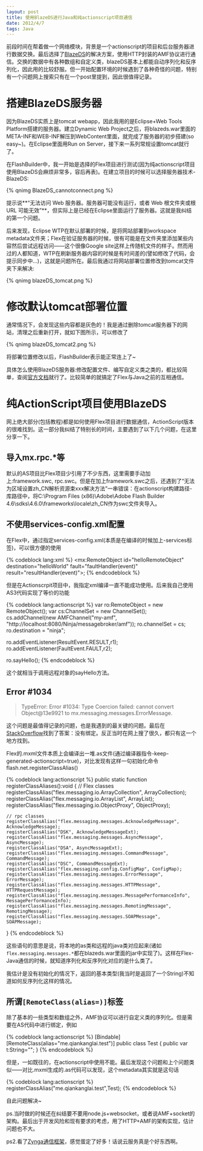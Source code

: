 ```yaml
---
layout: post
title: 使用BlazeDS进行Java和纯actionscript项目通信
date: 2012/4/7
tags: Java
---
```


前段时间在帮着做一个网络模块，背景是一个actionscript的项目和后台服务器进行数据交换。最后选择了[BlazeDS](http://opensource.adobe.com/wiki/display/blazeds/BlazeDS)的解决方案，使用HTTP封装的AMF协议进行通信。交换的数据中有各种数组和自定义类，blazeDS基本上都能自动序列化和反序列化，因此用的比较舒服。但一开始配置环境的时候遇到了各种奇怪的问题，特别有一个问题网上搜索只有在一个post里提到，因此很值得记录。

<!--more-->

# 搭建BlazeDS服务器

因为BlazeDS实质上是tomcat webapp，因此我用的是Eclipse+Web Tools Platform搭建的服务器。建立Dynamic Web Project之后，将blazeds.war里面的META-INF和WEB-INF解压到WebContent里面，就完成了服务器的初步搭建(so easy~)。在Eclipse里面用Run on Server，接下来一系列常规设置tomcat就行了。

在FlashBuilder中，我一开始是选择的Flex项目进行测试(因为纯actionscript项目使用BlazeDS会麻烦非常多，容后再表)。在建立项目的时候可以选择服务器技术-BlazeDS:

{% qnimg BlazeDS_cannotconnect.png %}

提示说**“无法访问 Web 服务器。服务器可能没有运行，或者 Web 根文件夹或根 URL 可能无效”**，但实际上是已经在Eclipse里面运行了服务器。这就是我纠结的第一个问题。

后来发现，Eclipse WTP在默认部署的时候，是将网站部署到workspace metadata文件夹；Flex在验证服务器的时候，很有可能是在文件夹里添加某些内容然后尝试远程访问——这个很像Google site这样上传随机文件的样子。然而用过的人都知道，WTP在刷新服务器内容的时候是有时间差的(譬如修改了代码，会提示同步中...)，这就是问题所在。最后我通过将网站部署位置修改到tomcat文件夹下来解决:

{% qnimg blazeDS_tomcat.png %}

# 修改默认tomcat部署位置

通常情况下，会发现这些内容都是灰色的！我是通过删除tomcat服务器下的网站，清理之后重新打开，就如下图所示，可以修改了

{% qnimg blazeDS_tomcat2.png %}

将部署位置修改以后，FlashBuilder表示能正常连上了~

具体怎么使用BlazeDS服务器:修改配置文件、编写自定义类之类的，都比较简单，查阅[官方文档](http://livedocs.adobe.com/blazeds/1/blazeds_devguide/)就行了。比较简单的就搞定了Flex与Java之前的互相通信。

# 纯ActionScript项目使用BlazeDS

网上绝大部分(包括教程)都是如何使用Flex项目进行数据通信，ActionScript版本的很难找到。这一部分我纠结了特别长的时间，主要遇到了以下几个问题，在这里分享一下。

## 导入mx.rpc.\*等

默认的AS项目比Flex项目少引用了不少东西，这里需要手动加上:framework.swc, rpc.swc。但是在加上framework.swc之后，还遇到了“无法为区域设置zh_CN解析资源束xxx解决方法”一串错误：在actionscript构建路径-库路径中，将C:\Program Files (x86)\Adobe\Adobe Flash Builder 4.6\sdks\4.6.0\frameworks\locale\zh_CN作为swc文件夹导入。

## 不使用services-config.xml配置

在Flex中，通过指定services-config.xml(本质是在编译的时候加上-services标签)，可以很方便的使用

{% codeblock lang:xml %}
<mx:RemoteObject id="helloRemoteObject" destination="helloWorld" fault="faultHandler(event)" result="resultHandler(event)">;
{% endcodeblock %}

但是在Actionscrpit项目中，我指定xml编译一直不能成功使用。后来我自己使用AS3代码实现了等价的功能

{% codeblock lang:actionscript %}
var ro:RemoteObject = new RemoteObject();
var cs:ChannelSet = new ChannelSet(); 
cs.addChannel(new AMFChannel("my-amf", "http://localhost:8080/Ninja/messagebroker/amf"));
ro.channelSet = cs;
ro.destination = "ninja"; 

ro.addEventListener(ResultEvent.RESULT,r1);
ro.addEventListener(FaultEvent.FAULT,r2);

ro.sayHello();
{% endcodeblock %}

这个就相当于调用远程对象的sayHello方法。

## Error #1034

> TypeError: Error #1034: Type Coercion failed: cannot convert Object@13e9921 to mx.messaging.messages.ErrorMessage. 

这个问题是最值得记录的问题，也是我遇到的最关键的问题。最后在[StackOverflow](http://stackoverflow.com/questions/8987109/using-remoteobject-amf-from-a-flash-or-pure-as3-project)找到了答案：没有绑定。反正当时在网上搜了很久，都只有这一个地方找到。

Flex的.mxml文件本质上会编译出一堆.as文件(通过编译器指令-keep-generated-actionscript=true)，对比发现有这样一句初始化命令flash.net.registerClassAlias()

{% codeblock lang:actionscript %}
public static function registerClassAliases():void
{
    // Flex classes
    registerClassAlias("flex.messaging.io.ArrayCollection", ArrayCollection);
    registerClassAlias("flex.messaging.io.ArrayList", ArrayList);
    registerClassAlias("flex.messaging.io.ObjectProxy", ObjectProxy);
    
    // rpc classes
    registerClassAlias("flex.messaging.messages.AcknowledgeMessage", AcknowledgeMessage);
    registerClassAlias("DSK", AcknowledgeMessageExt);
    registerClassAlias("flex.messaging.messages.AsyncMessage", AsyncMessage);
    registerClassAlias("DSA", AsyncMessageExt);
    registerClassAlias("flex.messaging.messages.CommandMessage", CommandMessage);
    registerClassAlias("DSC", CommandMessageExt);
    registerClassAlias("flex.messaging.config.ConfigMap", ConfigMap);
    registerClassAlias("flex.messaging.messages.ErrorMessage", ErrorMessage);
    registerClassAlias("flex.messaging.messages.HTTPMessage", HTTPRequestMessage);
    registerClassAlias("flex.messaging.messages.MessagePerformanceInfo", MessagePerformanceInfo);
    registerClassAlias("flex.messaging.messages.RemotingMessage", RemotingMessage);
    registerClassAlias("flex.messaging.messages.SOAPMessage", SOAPMessage);
}
{% endcodeblock %}

这些语句的意思是说，将本地的as类和远程的java类对应起来(诸如`flex.messaging.messages.*`都在blazeds.war里面的jar中实现了)。这样在Flex-Java通信的时候，就知道序列化和反序列化对应的是什么类了。

我估计是没有初始化的情况下，返回的基本类型(我当时是返回了一个String)不知道如何反序列化这样的情况。

## 所谓`[RemoteClass(alias=)]`标签

除了基本的一些类型和数组之外，AMF协议可以进行自定义类的序列化。但是需要在AS代码中进行绑定，例如

{% codeblock lang:actionscript %}
[Bindable]
[RemoteClass(alias="me.qiankanglai.test")]
public class Test
{
    public var t:String="";
}
{% endcodeblock %}

但是，一如既往的，在actionscript中使用不能。最后发现这个问题和上个问题类似——对比.mxml生成的.as代码可以发现，这个metadata其实就是这句话

{% codeblock lang:actionscript %}
registerClassAlias("me.qiankanglai.test",Test);
{% endcodeblock %}

自此问题解决~

ps.当时做的时候还在纠结要不要用node.js+websocket，或者说AMF+socket的架构。最后出于开发风险和现有要求的考虑，用了HTTP+AMF的架构实现，估计问题也不大。

ps2.看了[Zynga通信框架](http://www.quora.com/How-does-server-technology-work-for-Zyngas-games)，感觉蛋定了好多！话说云服务真是个好东西啊。